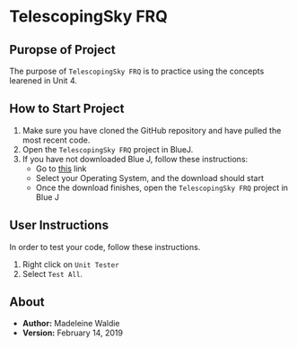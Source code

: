# TelescopingSky FRQ

## Puropse of Project

The purpose of `TelescopingSky FRQ` is to practice using the concepts learened in Unit 4.

## How to Start Project

1. Make sure you have cloned the GitHub repository and have pulled the most recent code.
2. Open the `TelescopingSky FRQ` project in BlueJ.
3. If you have not downloaded Blue J, follow these instructions:
    * Go to [this](https://www.bluej.org) link
    * Select your Operating System, and the download should start
    * Once the download finishes, open the `TelescopingSky FRQ` project in Blue J

## User Instructions

In order to test your code, follow these instructions.

1. Right click on `Unit Tester`
2. Select `Test All`.

## About

* **Author:** Madeleine Waldie
* **Version:** February 14, 2019